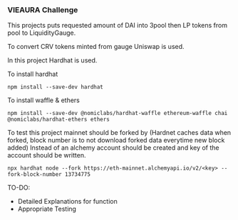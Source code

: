### VIEAURA Challenge

This projects puts requested amount of DAI into 3pool then LP tokens from pool to LiquidityGauge. 

To convert CRV tokens minted from gauge Uniswap is used.

In this project Hardhat is used.

To install hardhat

```shell
npm install --save-dev hardhat
```
To install waffle & ethers

```shell
npm install --save-dev @nomiclabs/hardhat-waffle ethereum-waffle chai @nomiclabs/hardhat-ethers ethers
```

To test this project mainnet should be forked by (Hardnet caches data when forked, block number is to not download forked data everytime new block added)
Instead of <key> an alchemy account should be created and key of the account should be written.

```shell
npx hardhat node --fork https://eth-mainnet.alchemyapi.io/v2/<key> --fork-block-number 13734775
```


TO-DO:

* Detailed Explanations for function
* Appropriate Testing
